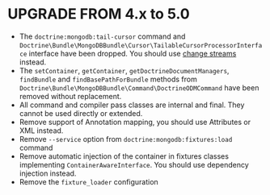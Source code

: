 UPGRADE FROM 4.x to 5.0
=======================

* The `doctrine:mongodb:tail-cursor` command and
  `Doctrine\Bundle\MongoDBBundle\Cursor\TailableCursorProcessorInterface`
  interface have been dropped. You should use
  [change streams](https://docs.mongodb.com/manual/changeStreams/) instead.
* The `setContainer`, `getContainer`, `getDoctrineDocumentManagers`,
  `findBundle` and `findBasePathForBundle` methods from
  `Doctrine\Bundle\MongoDBBundle\Command\DoctrineODMCommand` have been
  removed without replacement.
* All command and compiler pass classes are internal and final. They cannot be
  used directly or extended.
* Remove support of Annotation mapping, you should use Attributes or XML instead.
* Remove `--service` option from `doctrine:mongodb:fixtures:load` command
* Remove automatic injection of the container in fixtures classes implementing
  `ContainerAwareInterface`. You should use dependency injection instead.
* Remove the `fixture_loader` configuration
